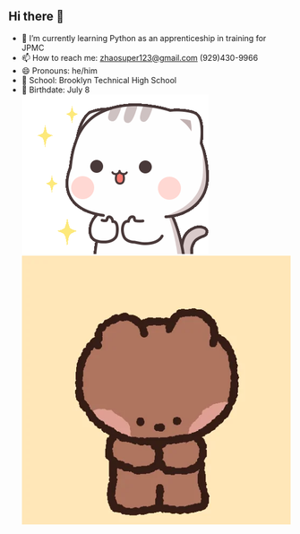 ## Hi there 👋
- 🌱 I’m currently learning Python as an apprenticeship in training for JPMC
- 📫 How to reach me: zhaosuper123@gmail.com
                      (929)430-9966
- 😄 Pronouns: he/him
- 🏫 School: Brooklyn Technical High School
- 🎂 Birthdate: July 8
  <br>
![](https://github.com/ZhaoZMM/ZhaoZMM/blob/main/cutie-cat-well.gif)
![](https://github.com/ZhaoZMM/ZhaoZMM/blob/main/giphy.webp)
